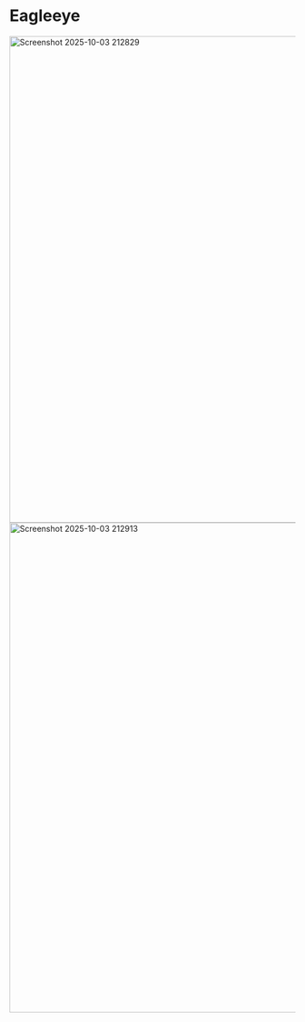 # Eagleeye

<img width="1901" height="856" alt="Screenshot 2025-10-03 212829" src="https://github.com/user-attachments/assets/5f1fb2ae-4c4a-4da2-967f-00fb71b4da81" />


<img width="1917" height="862" alt="Screenshot 2025-10-03 212913" src="https://github.com/user-attachments/assets/d5eeebd2-9496-4c51-90de-6f3775daecda" />
